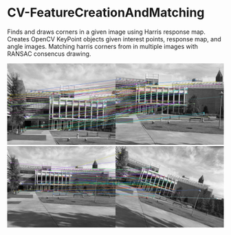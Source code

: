 # CV-FeatureCreationAndMatching
Finds and draws corners in a given image using Harris response map.
Creates OpenCV KeyPoint objects given interest points, response map, and angle images.
Matching harris corners from in multiple images with RANSAC consencus drawing. 

![output](output/ps5-2-b-1.png)
![output](output/ps5-2-b-2.png)
